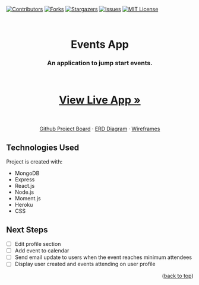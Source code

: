 <div id="top"></div>

[![Contributors][contributors-shield]][contributors-url]
[![Forks][forks-shield]][forks-url]
[![Stargazers][stars-shield]][stars-url]
[![Issues][issues-shield]][issues-url]
[![MIT License][license-shield]][license-url]

<br />
<div align="center">
  <a>
    
  </a>

  <h1 align="center">Events App</h1>

  <p align="center">
    <h3>An application to jump start events.</h3>
    <br />
    <h1><a href="https://photofyproject.herokuapp.com/">View Live App »</a></h1>
    <br />
    <br />
    <a href="https://github.com/johnmccants002/project4/projects/1">Github Project Board</a>
    ·
    <a href="https://lucid.app/lucidchart/8a52c64b-666b-4c7f-973c-8c0e83d0ae00/edit?viewport_loc=-1104%2C-487%2C4453%2C2949%2C0_0&invitationId=inv_fc4b2bee-397b-4c96-847f-55cd89b11916#">ERD Diagram</a>
    ·
    <a href="https://whimsical.com/project-4-ga-2rzRnfuZGAaWw4pzVrYL66">
    Wireframes
    </a>
  </p>
</div>

## Technologies Used
Project is created with:
* MongoDB
* Express
* React.js
* Node.js
* Moment.js
* Heroku
* CSS

## Next Steps
- [ ] Edit profile section
- [ ] Add event to calendar
- [ ] Send email update to users when the event reaches minimum attendees
- [ ] Display user created and events attending on user profile

<p align="right">(<a href="#top">back to top</a>)</p>


<!-- MARKDOWN LINKS & IMAGES -->
<!-- https://www.markdownguide.org/basic-syntax/#reference-style-links -->
[contributors-shield]: https://img.shields.io/github/contributors/johnmccants002/project4.svg?style=for-the-badge
[contributors-url]: https://github.com/johnmccants002/project4/graphs/contributors
[forks-shield]: https://img.shields.io/github/forks/johnmccants002/project4.svg?style=for-the-badge
[forks-url]: https://github.com/johnmccants002/project4/network/members
[stars-shield]: https://img.shields.io/github/stars/johnmccants002/project4.svg?style=for-the-badge
[stars-url]: https://github.com/lcrosariol/Photofy/stargazers
[issues-shield]: https://img.shields.io/github/issues/johnmccants002/project4.svg?style=for-the-badge
[issues-url]: https://github.com/johnmccants002/project4/issues
[license-shield]: https://img.shields.io/github/license/johnmccants002/project4.svg?style=for-the-badge
[license-url]: https://github.com/johnmccants002/project4/blob/master/LICENSE.txt
